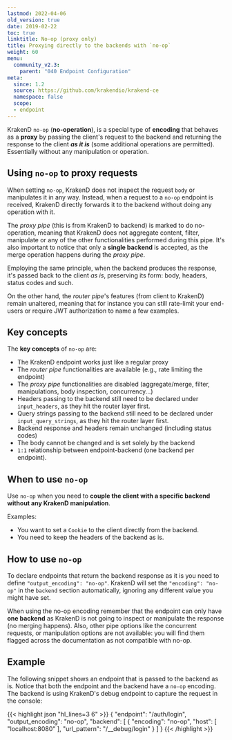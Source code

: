 ```yaml
---
lastmod: 2022-04-06
old_version: true
date: 2019-02-22
toc: true
linktitle: No-op (proxy only)
title: Proxying directly to the backends with `no-op`
weight: 60
menu:
  community_v2.3:
    parent: "040 Endpoint Configuration"
meta:
  since: 1.2
  source: https://github.com/krakendio/krakend-ce
  namespace: false
  scope:
  - endpoint
---
```

KrakenD `no-op` (**no-operation**), is a special type of **encoding** that behaves as a **proxy** by passing the client's request to the backend and returning the response to the client ***as it is*** (some additional operations are permitted). Essentially without any manipulation or operation.

## Using `no-op` to proxy requests
When setting `no-op`, KrakenD does not inspect the request `body` or manipulates it in any way. Instead, when a request to a `no-op` endpoint is received, KrakenD directly forwards it to the backend without doing any operation with it.

The *proxy pipe* (this is from KrakenD to backend) is marked to do no-operation, meaning that KrakenD does not aggregate content, filter, manipulate or any of the other functionalities performed during this pipe. It's also important to notice that only a **single backend** is accepted, as the merge operation happens during the *proxy pipe*.

Employing the same principle, when the backend produces the response, it's passed back to the client *as is*, preserving its form: body, headers, status codes and such.

On the other hand, the *router pipe*'s features (from client to KrakenD) remain unaltered, meaning that for instance you can still rate-limit your end-users or require JWT authorization to name a few examples.

## Key concepts
The **key concepts** of `no-op` are:

- The KrakenD endpoint works just like a regular proxy
- The *router pipe* functionalities are available (e.g., rate limiting the endpoint)
- The *proxy pipe* functionalities are disabled (aggregate/merge, filter, manipulations, body inspection, concurrency...)
- Headers passing to the backend still need to be declared under `input_headers`, as they hit the router layer first.
- Query strings passing to the backend still need to be declared under `input_query_strings`, as they hit the router layer first.
- Backend response and headers remain unchanged (including status codes)
- The body cannot be changed and is set solely by the backend
- `1:1` relationship between endpoint-backend (one backend per endpoint).

## When to use `no-op`
Use `no-op` when you need to **couple the client with a specific backend without any KrakenD manipulation**.

Examples:

- You want to set a `Cookie` to the client directly from the backend.
- You need to keep the headers of the backend as is.


## How to use `no-op`
To declare endpoints that return the backend response as it is you need to define `"output_encoding": "no-op"`. KrakenD will set the `"encoding": "no-op"` in the `backend` section automatically, ignoring any different value you might have set.

When using the no-op encoding remember that the endpoint can only have **one backend** as KrakenD is not going to inspect or manipulate the response (no merging happens). Also, other pipe options like the concurrent requests, or manipulation options are not available: you will find them flagged across the documentation as not compatible with no-op.

## Example
The following snippet shows an endpoint that is passed to the backend as is. Notice that both the endpoint and the backend have a `no-op` encoding. The backend is using KrakenD's debug endpoint to capture the request in the console:

{{< highlight json "hl_lines=3 6" >}}
{
    "endpoint": "/auth/login",
    "output_encoding": "no-op",
    "backend": [
        {
            "encoding": "no-op",
            "host": [ "localhost:8080" ],
            "url_pattern": "/__debug/login"
        }
    ]
}
{{< /highlight >}}
